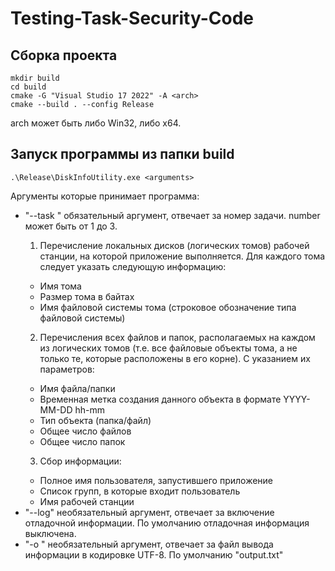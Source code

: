 # Testing-Task-Security-Code
## Сборка проекта

```
mkdir build
cd build
cmake -G "Visual Studio 17 2022" -A <arch>
cmake --build . --config Release

```

arch может быть либо Win32, либо x64.

## Запуск программы из папки build

`.\Release\DiskInfoUtility.exe <arguments>`

Аргументы которые принимает программа:
- "--task <number>" обязательный аргумент, отвечает за номер задачи. number может быть от 1 до 3.
    1. Перечисление локальных дисков (логических томов) рабочей станции, на которой приложение выполняется. Для каждого тома следует указать следующую информацию:
    * Имя тома
    * Размер тома в байтах
    * Имя файловой системы тома (строковое обозначение типа файловой системы)
    2. Перечисления всех файлов и папок, располагаемых на каждом из логических томов (т.е. все файловые объекты тома, а не только те, которые расположены в его корне). С указанием их параметров:
    * Имя файла/папки
    * Временная метка создания данного объекта в формате YYYY-MM-DD hh-mm
    * Тип объекта (папка/файл)
    * Общее число файлов
    * Общее число папок
    3. Сбор информации:
    * Полное имя пользователя, запустившего приложение
    * Список групп, в которые входит пользователь
    * Имя рабочей станции
- "--log" необязательный аргумент, отвечает за включение отладочной информации. По умолчанию отладочная информация выключена.
- "-o <filename>" необязательный аргумент, отвечает за файл вывода информации в кодировке UTF-8. По умолчанию "output.txt"
